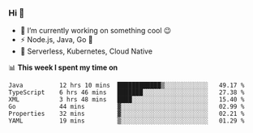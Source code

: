 ### Hi 👋

<!--
**nodejh/nodejh** is a ✨ _special_ ✨ repository because its `README.md` (this file) appears on your GitHub profile.

Here are some ideas to get you started:

- 🔭 I’m currently working on ...
- 🌱 I’m currently learning ...
- 👯 I’m looking to collaborate on ...
- 🤔 I’m looking for help with ...
- 💬 Ask me about ...
- 📫 How to reach me: ...
- 😄 Pronouns: ...
- ⚡ Fun fact: ...
-->

- 🔭 I’m currently working on something cool :wink:
- ⚡ Node.js, Java, Go :thought_balloon:
- 🤖 Serverless, Kubernetes, Cloud Native

📊 **This week I spent my time on**

<!--START_SECTION:waka-->

```text
Java          12 hrs 10 mins  ████████████▒░░░░░░░░░░░░   49.17 %
TypeScript    6 hrs 46 mins   ███████░░░░░░░░░░░░░░░░░░   27.38 %
XML           3 hrs 48 mins   ████░░░░░░░░░░░░░░░░░░░░░   15.40 %
Go            44 mins         ▓░░░░░░░░░░░░░░░░░░░░░░░░   02.99 %
Properties    32 mins         ▓░░░░░░░░░░░░░░░░░░░░░░░░   02.21 %
YAML          19 mins         ▒░░░░░░░░░░░░░░░░░░░░░░░░   01.29 %
```

<!--END_SECTION:waka-->


<!--
:traffic_light: **Visitors**

![visitors](https://visitor-badge.glitch.me/badge?page_id=nodejh.nodejh)
-->
